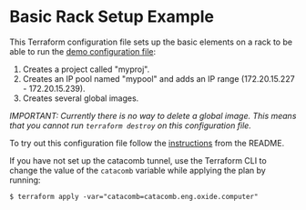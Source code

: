 # Basic Rack Setup Example

This Terraform configuration file sets up the basic elements on a rack to be able to run the [demo configuration file](../demo/):

1. Creates a project called "myproj".
2. Creates an IP pool named "mypool" and adds an IP range (172.20.15.227 - 172.20.15.239).
3. Creates several global images.

_IMPORTANT: Currently there is no way to delete a global image. This means that you cannot run `terraform destroy` on this configuration file._

To try out this configuration file follow the [instructions](https://github.com/oxidecomputer/terraform-provider-oxide/#using-the-provider) from the README.

If you have not set up the catacomb tunnel, use the Terraform CLI to change the value of the `catacomb` variable while applying the plan by running:

```console
$ terraform apply -var="catacomb=catacomb.eng.oxide.computer"
```
